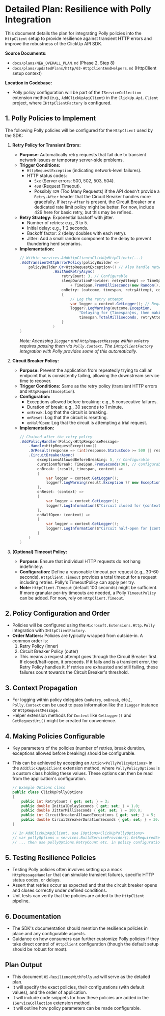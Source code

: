 # Detailed Plan: Resilience with Polly Integration

This document details the plan for integrating Polly policies into the `HttpClient` setup to provide resilience against transient HTTP errors and improve the robustness of the ClickUp API SDK.

**Source Documents:**
*   `docs/plans/NEW_OVERALL_PLAN.md` (Phase 2, Step 8)
*   `docs/plans/updatedPlans/http/03-HttpClientAndHelpers.md` (HttpClient setup context)

**Location in Codebase:**
*   Polly policy configuration will be part of the `IServiceCollection` extension method (e.g., `AddClickUpApiClient`) in the `ClickUp.Api.Client` project, where `IHttpClientFactory` is configured.

## 1. Polly Policies to Implement

The following Polly policies will be configured for the `HttpClient` used by the SDK:

1.  **Retry Policy for Transient Errors:**
    *   **Purpose:** Automatically retry requests that fail due to transient network issues or temporary server-side problems.
    *   **Trigger Conditions:**
        *   `HttpRequestException` (indicating network-level failures).
        *   HTTP status codes:
            *   `5xx` (Server errors: 500, 502, 503, 504).
            *   `408` (Request Timeout).
            *   Possibly `429` (Too Many Requests) if the API doesn't provide a `Retry-After` header that the Circuit Breaker handles more gracefully. If `Retry-After` is present, the Circuit Breaker or a dedicated rate limit policy might be better. For now, include 429 here for basic retry, but this may be refined.
    *   **Retry Strategy:** Exponential backoff with jitter.
        *   Number of retries: e.g., 3 to 5.
        *   Initial delay: e.g., 1-2 seconds.
        *   Backoff factor: 2 (delay doubles with each retry).
        *   Jitter: Add a small random component to the delay to prevent thundering herd scenarios.
    *   **Implementation:**
        ```csharp
        // Within services.AddHttpClient<ClickUpHttpClient>(...)
        .AddTransientHttpErrorPolicy(policyBuilder =>
            policyBuilder.Or<HttpRequestException>() // Also handle network errors
                       .WaitAndRetryAsync(
                           retryCount: 3, // Configurable
                           sleepDurationProvider: retryAttempt => TimeSpan.FromSeconds(Math.Pow(2, retryAttempt)) // Exponential backoff
                               + TimeSpan.FromMilliseconds(new Random().Next(0, 1000)), // Jitter
                           onRetry: (outcome, timespan, retryAttempt, context) =>
                           {
                               // Log the retry attempt
                               var logger = context.GetLogger(); // Requires context and helper to get logger
                               logger?.LogWarning(outcome.Exception,
                                   "Delaying for {Timespan}ms, then making retry {RetryAttempt} of request to {RequestUri}",
                                   timespan.TotalMilliseconds, retryAttempt, context.GetRequestUri()); // Helper to get URI
                           }
                       )
        )
        ```
        *Note: Accessing `ILogger` and `HttpRequestMessage` within `onRetry` requires passing them via `Polly.Context`. The `IHttpClientFactory` integration with Polly provides some of this automatically.*

2.  **Circuit Breaker Policy:**
    *   **Purpose:** Prevent the application from repeatedly trying to call an endpoint that is consistently failing, allowing the downstream service time to recover.
    *   **Trigger Conditions:** Same as the retry policy (transient HTTP errors and `HttpRequestException`).
    *   **Configuration:**
        *   Exceptions allowed before breaking: e.g., 5 consecutive failures.
        *   Duration of break: e.g., 30 seconds to 1 minute.
        *   `onBreak`: Log that the circuit is breaking.
        *   `onReset`: Log that the circuit is resetting.
        *   `onHalfOpen`: Log that the circuit is attempting a trial request.
    *   **Implementation:**
        ```csharp
        // Chained after the retry policy
        .AddPolicyHandler(Policy<HttpResponseMessage>
            .Handle<HttpRequestException>()
            .OrResult(response => (int)response.StatusCode >= 500 || response.StatusCode == HttpStatusCode.RequestTimeout || response.StatusCode == HttpStatusCode.TooManyRequests)
            .CircuitBreakerAsync(
                exceptionsAllowedBeforeBreaking: 5, // Configurable
                durationOfBreak: TimeSpan.FromSeconds(30), // Configurable
                onBreak: (result, timespan, context) =>
                {
                    var logger = context.GetLogger();
                    logger?.LogWarning(result.Exception ?? new Exception($"Breaking circuit for {timespan.TotalSeconds}s due to {result.Result?.StatusCode} from {context.GetRequestUri()}"));
                },
                onReset: (context) =>
                {
                    var logger = context.GetLogger();
                    logger?.LogInformation($"Circuit closed for {context.GetRequestUri()}");
                },
                onHalfOpen: (context) =>
                {
                    var logger = context.GetLogger();
                    logger?.LogInformation($"Circuit half-open for {context.GetRequestUri()}, next call is a trial.");
                }
            )
        )
        ```

3.  **(Optional) Timeout Policy:**
    *   **Purpose:** Ensure that individual HTTP requests do not hang indefinitely.
    *   **Configuration:** Define a reasonable timeout per request (e.g., 30-60 seconds). `HttpClient.Timeout` provides a total timeout for a request including retries. Polly's TimeoutPolicy can apply per try.
    *   **Note:** `HttpClient.Timeout` (default 100 seconds) might be sufficient. If more granular per-try timeouts are needed, a Polly `TimeoutPolicy` can be added. For now, rely on `HttpClient.Timeout`.

## 2. Policy Configuration and Order

*   Policies will be configured using the `Microsoft.Extensions.Http.Polly` integration with `IHttpClientFactory`.
*   **Order Matters:** Policies are typically wrapped from outside-in. A common order is:
    1.  Retry Policy (inner)
    2.  Circuit Breaker Policy (outer)
    *   This means a request attempt goes through the Circuit Breaker first. If closed/half-open, it proceeds. If it fails and is a transient error, the Retry Policy handles it. If retries are exhausted and still failing, these failures count towards the Circuit Breaker's threshold.

## 3. Context Propagation

*   For logging within policy delegates (`onRetry`, `onBreak`, etc.), `Polly.Context` can be used to pass information like the `ILogger` instance or `HttpRequestMessage`.
*   Helper extension methods for `Context` like `GetLogger()` and `GetRequestUri()` might be created for convenience.

## 4. Making Policies Configurable

*   Key parameters of the policies (number of retries, break duration, exceptions allowed before breaking) should be configurable.
*   This can be achieved by accepting an `Action<PollyPolicyOptions>` in the `AddClickUpApiClient` extension method, where `PollyPolicyOptions` is a custom class holding these values. These options can then be read from the application's configuration.

    ```csharp
    // Example Options class
    public class ClickUpPollyOptions
    {
        public int RetryCount { get; set; } = 3;
        public double InitialDelaySeconds { get; set; } = 1.0;
        public double JitterMilliseconds { get; set; } = 100.0;
        public int CircuitBreakerAllowedExceptions { get; set; } = 5;
        public double CircuitBreakerDurationSeconds { get; set; } = 30.0;
    }

    // In AddClickUpApiClient, use IOptions<ClickUpPollyOptions>
    // var pollyOptions = services.BuildServiceProvider().GetRequiredService<IOptions<ClickUpPollyOptions>>().Value;
    // ... then use pollyOptions.RetryCount etc. in policy configuration.
    ```

## 5. Testing Resilience Policies

*   Testing Polly policies often involves setting up a mock `HttpMessageHandler` that can simulate transient failures, specific HTTP status codes, or delays.
*   Assert that retries occur as expected and that the circuit breaker opens and closes correctly under defined conditions.
*   Unit tests can verify that the policies are added to the `HttpClient` pipeline.

## 6. Documentation

*   The SDK's documentation should mention the resilience policies in place and any configurable aspects.
*   Guidance on how consumers can further customize Polly policies if they take direct control of `HttpClient` configuration (though the default setup should be robust for most).

## Plan Output

*   This document `05-ResilienceWithPolly.md` will serve as the detailed plan.
*   It will specify the exact policies, their configurations (with default values), and the order of application.
*   It will include code snippets for how these policies are added in the `IServiceCollection` extension method.
*   It will outline how policy parameters can be made configurable.
```
